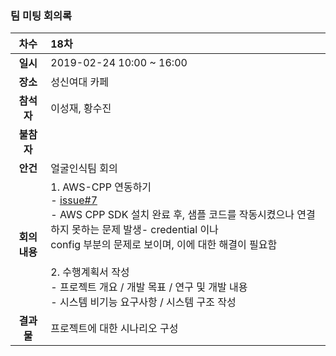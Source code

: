 ### 팀 미팅 회의록

|     차수      | 18차                                                          |
| :-----------: | :----------------------------------------------------------- |
|   **일시**    | 2019-02-24 10:00 ~ 16:00                                     |
|   **장소**    | 성신여대 카페                                                 |
|  **참석자**   | 이성재, 황수진                               |
|  **불참자**   |                                                               |
|   **안건**    | 얼굴인식팀 회의|
| **회의내용**  | 1. AWS-CPP 연동하기</br>- [issue#7](https://github.com/odobenuskr/2019_Capstone_FlexAds/issues/7) <br/>- AWS CPP SDK 설치 완료 후, 샘플 코드를 작동시켰으나 연결하지 못하는 문제 발생- credential 이나<br/>config 부분의 문제로 보이며, 이에 대한 해결이 필요함<br/><br/>2. 수행계획서 작성</br>- 프로젝트 개요 / 개발 목표 / 연구 및 개발 내용<br/>- 시스템 비기능 요구사항 / 시스템 구조 작성|
|  **결과물**   | 프로젝트에 대한 시나리오 구성 |
